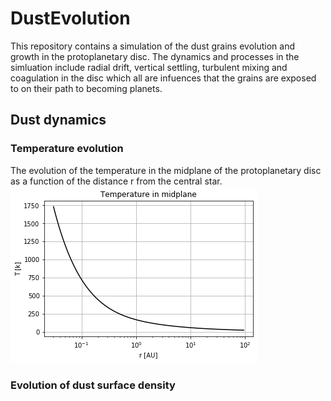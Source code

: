 # DustEvolution

This repository contains a simulation of the dust grains evolution and growth in the protoplanetary disc. 
The dynamics and processes in the simluation include radial drift, vertical settling, turbulent mixing and coagulation in the
disc which all are infuences that the grains are exposed to on their path to becoming planets.

## Dust dynamics 

### Temperature evolution
The evolution of the temperature in the midplane of the protoplanetary disc as a function of the distance r from the central star.
![Screenshot](/plots/temperature.png)

### Evolution of dust surface density
